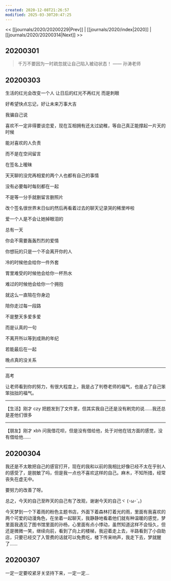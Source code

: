 ```yaml
---
created: 2020-12-08T21:26:57
modified: 2025-03-30T20:47:25
---
```


<< [[journals/2020/20200229|Prev]] | [[journals/2020/index|2020]] | [[journals/2020/20200314|Next]] >>

## 20200301

> 千万不要因为一时疏忽就让自己陷入被动状态！
  —— 孙涛老师

## 20200303

生活的红光会改变一个人 让日后的红光不再红光 而是刺眼

好希望快点忘记，好让未来万事大吉

我骗自己说

喜欢不一定非得要谈恋爱，现在互相拥有还太过幼稚，等自己真正能撑起一片天的时候

能对喜欢的人负责

而不是在空间留言

在签名上暧昧

天天聊的没完再相爱的两个人也都有自己的事情

没有必要每时每刻都在一起

不是等一分手就删留言删照片

改个签名很世界末日似的然后再看着过去的聊天记录哭的稀里哗啦

爱一个人是不会让她掉眼泪的

总有一天

你会不需要轰轰烈烈的爱情

你想玩的只是一个不会离开你的人

冷的时候他会给你一件外套

胃里难受的时候他会给你一杯热水

难过的时候他会给你一个拥抱

就这么一直陪在你身边

陪你走过每一段路

不是整天多爱多爱

而是认真的一句

不离开所以等到成熟的年纪

若能最后在一起

晚点真的没关系

---

高考

让老师看到你的努力，有很大程度上，我是占了判卷老师的福气，也是占了自己笨笨拙拙的福气。

---

【生活】刚才 czy 把题发到了文件里，但其实我自己还是没有刷完的说……我还总是差他们很多

---

【朋友】刚才 xbh 问我借花呗，但是没有借给他，处于对他在钱方面的感觉，没有借给他……

## 20200304

我还是不太敢把自己的感官打开，现在的我和以前的我相比好像已经不太在乎别人的感受了，是脱敏了吗，但是我一点也不喜欢这样的自己。麻木，不知所措，经常丧失在虚无中。

要努力的改善了呀。

总之，今天的自己至昨天的自己有了改观，谢谢今天的自己ヾ (･ω･`｡)

今天梦到一个下着雨的粉色主题书店，外面下着森林打着光的雨，里面有我喜欢的两个可爱的动漫角色，在坐着一起聊天，我静静地看着他们就有种温暖的感觉，梦里面我遇见了图书馆里面的孙杨，心里面有点小悸动，虽然知道这样不会恒久，但还是微微一笑，继续向前，看到了向上的楼梯，我迎着走上去，半路看到了小自助店，只要已经交了入管费的话就可以免费吃，楼下传来响声，我走下去，梦就醒了……

## 20200307

一定一定要咬紧牙关坚持下来，一定一定…
